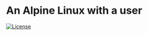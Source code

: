 # An Alpine Linux with a user

[![License](https://img.shields.io/badge/License-BSD%203--Clause-blue.svg)](LICENSE.md)
